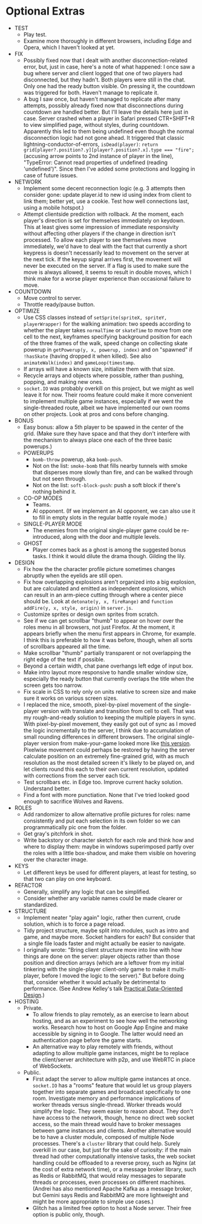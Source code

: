 # Optional Extras

- TEST
  - Play test.
  - Examine more thoroughly in different browsers, including Edge and Opera, which I haven't looked at yet.
- FIX
  - Possibly fixed now that I dealt with another disconnection-related error, but, just in case, here's a note of what happened: I once saw a bug where server and client logged that one of two players had disconnected, but they hadn't. Both players were still in the chat. Only one had the ready button visible. On pressing it, the countdown was triggered for both. Haven't manage to replicate it.
  - A bug I saw once, but haven't managed to replicate after many attempts, possibly already fixed now that disconnections during countdown are handled better. But I'll leave the details here just in case. Server crashed when a player in Safari pressed CTR+SHIFT+R to view simplified page, without styles, during countdown. Apparently this led to them being undefined even though the normal disconnection logic had not gone ahead. It triggered that classic lightning-conductor-of-errors, `isDead(player)`: `return grid[player?.position?.y][player?.position?.x].type === "fire";` (accusing arrow points to 2nd instance of player in the line), "TypeError: Cannot read properties of undefined (reading 'undefined')". Since then I've added some protections and logging in case of future issues.
- NETWORK
  - Implement some decent reconnection logic (e.g. 3 attempts then consider gone: update player.id to new id using index from client to link them; better yet, use a cookie. Test how well connections last, using a mobile hotspot.)
  - Attempt clientside prediction with rollback. At the moment, each player's direction is set for themselves immediately on keydown. This at least gives some impression of immediate responsivity without affecting other players if the change in direction isn't processed. To allow each player to see themselves move immediately, we'd have to deal with the fact that currently a short keypress is doesn't necessarily lead to movement on the server at the next tick. If the keyup signal arrives first, the movement will never be executed on the server. If a flag is used to make sure the move is always allowed, it seems to result in double moves, which I think make for a worse player experience than occasional failure to move.
- COUNTDOWN
  - Move control to server.
  - Throttle ready/pause button.
- OPTIMIZE
  - Use CSS classes instead of `setSprite(spriteX, spriteY, playerWrapper)` for the walking animation: two speeds according to whether the player takes `normalTime` or `skateTime` to move from one cell to the next, keyframes specifying background position for each of the three frames of the walk, speed change on collecting skate powerup in `getPowerup(y, x, powerup, index)` and on "spawned" if `!hasSkate` (having dropped it when killed). See also `animateWalk(index)` and `gameLoop(timestamp`.
  - If arrays will have a known size, initialize them with that size.
  - Recycle arrays and objects where possible, rather than pushing, popping, and making new ones.
  - `socket.IO` was probably overkill on this project, but we might as well leave it for now. Their rooms feature could make it more convenient to implement multiple game instances, especially if we went the single-threaded route, albeit we have implemented our own rooms on other projects. Look at pros and cons before changing.
- BONUS
  - Easy bonus: allow a 5th player to be spawed in the center of the grid. (Make sure they have space and that they don't interfere with the mechanism to always place one each of the three basic powerups.)
  - POWERUPS
    - `bomb-throw` powerup, aka `bomb-push`.
    - Not on the list: `smoke-bomb` that fills nearby tunnels with smoke that disperses more slowly than fire, and can be walked through but not seen through.
    - Not on the list: `soft-block-push`: push a soft block if there's nothing behind it.
  - CO-OP MODES
    - Teams.
    - AI opponent. (If we implement an AI opponent, we can also use it to fill in empty slots in the regular battle royale mode.)
  - SINGLE-PLAYER MODE
    - The enemies from the original single-player game could be re-introduced, along with the door and multiple levels.
  - GHOST
    - Player comes back as a ghost is among the suggested bonus tasks. I think it would dilute the drama though. Gilding the lily.
- DESIGN
  - Fix how the the character profile picture sometimes changes abruptly when the eyelids are still open.
  - Fix how overlapping explosions aren't organized into a big explosion, but are calculated and emitted as independent explosions, which can result in an arm-piece cutting through where a center piece should be. Look at `detonate(y, x, fireRange)` and `function addFire(y, x, style, origin)` in `server.js`.
  - Customize sprites or design own sprites from scratch.
  - See if we can get scrollbar "thumb" to appear on hover over the roles menu in all browsers, not just Firefox. At the moment, it appears briefly when the menu first appears in Chrome, for example. I think this is preferable to how it was before, though, when all sorts of scrollbars appeared all the time.
  - Make scrollbar "thumb" partially transparent or not overlapping the right edge of the text if possible.
  - Beyond a certain width, chat pane overhangs left edge of input box.
  - Make intro layout more responsive to handle smaller window size, especially the ready button that currently overlaps the title when the screen gets too narrow.
  - Fix scale in CSS to rely only on units relative to screen size and make sure it works on various screen sizes.
  - I replaced the nice, smooth, pixel-by-pixel movement of the single-player version with translate and transition from cell to cell. That was my rough-and-ready solution to keeping the multiple players in sync. With pixel-by-pixel movement, they easily got out of sync as I moved the logic incrementally to the server, I think due to accumulation of small rounding differences in different browsers. The original single-player version from make-your-game looked more like [this version](https://www.retrogames.cc/nes-games/bomberman-usa.html). Pixelwise movement could perhaps be restored by having the server calculate position on an extremely fine-grained grid, with as much resolution as the most detailed screen it's likely to be played on, and let clients round this each to their own current resolution, updated with corrections from the server each tick.
  - Test scrollbars etc. in Edge too. Improve current hacky solution. Understand better.
  - Find a font with more punctiation. None that I've tried looked good enough to sacrifice Wolves and Ravens.
- ROLES
  - Add randomizer to allow alternative profile pictures for roles: name consistently and put each selection in its own folder so we can programmatically pic one from the folder.
  - Get gray's pitchfork in shot.
  - Write backstory or character sketch for each role and think how and where to display them: maybe in windows superimposed partly over the roles with a little box-shadow, and make them visible on hovering over the character image.
- KEYS
  - Let different keys be used for different players, at least for testing, so that two can play on one keyboard.
- REFACTOR
  - Generally, simplify any logic that can be simplified.
  - Consider whether any variable names could be made clearer or standardized.
- STRUCTURE
  - Implement neater "play again" logic, rather then current, crude solution, which is to force a page reload.
  - Tidy project structure, maybe split into modules, such as intro and game, and maybe more. Socket handlers for each? But consider that a single file loads faster and might actually be easier to navigate.
  - I originally wrote: "Bring client structure more into line with how things are done on the server: player objects rather than those position and direction arrays (which are a leftover from my initial tinkering with the single-player client-only game to make it multi-player, before I moved the logic to the server)." But before doing that, consider whether it would actually be detrimental to performance. (See Andrew Kelley's talk [Practical Data-Oriented Design](https://www.youtube.com/watch?v=IroPQ150F6c).)
- HOSTING
  - Private.
    - To allow friends to play remotely, as an exercise to learn about hosting, and as an experiment to see how well the networking works. Research how to host on Google App Engine and make accessible by signing in to Google. The latter would need an authentication page before the game starts.
    - An alternative way to play remotely with friends, without adapting to allow multiple game instances, might be to replace the client/server architecture with p2p, and use WebRTC in place of WebSockets.
  - Public.
    - First adapt the server to allow multiple game instances at once. `socket.IO` has a "rooms" feature that would let us group players together into separate games and broadcast specifically to one room. Investigate memory and performance implications of worker threads versus single-thread. Worker threads would simplify the logic. They seem easier to reason about. They don't have access to the network, though, hence no direct web socket access, so the main thread would have to broker messages between game instances and clients. Another alternative would be to have a cluster module, composed of multiple Node processes. There's a `cluster` library that could help. Surely overkill in our case, but just for the sake of curiosity: if the main thread had other computationally intensive tasks, the web socket handling could be offloaded to a reverse proxy, such as Nginx (at the cost of extra network time), or a message broker library, such as Redis or RabbitMQ, that would relay messages to separate threads or processes, even processes on different machines. (Andrei has also mentioned Apache Kafka as a message broker, but Gemini says Redis and RabbitMQ are more lightweight and might be more appropriate to simple use cases.)
    - Glitch has a limited free option to host a Node server. Their free option is public only, though.
